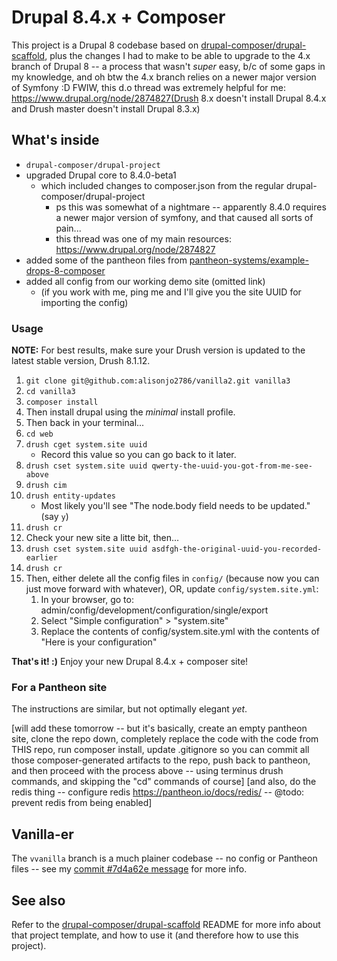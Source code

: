 # Drupal 8.4.x + Composer

This project is a Drupal 8 codebase based on [drupal-composer/drupal-scaffold](https://github.com/drupal-composer/drupal-scaffold), plus the changes I had to make to be able to upgrade to the 4.x branch of Drupal 8 -- a process that wasn't *super* easy, b/c of some gaps in my knowledge, and oh btw the 4.x branch relies on a newer major version of Symfony :D  FWIW, this d.o thread was extremely helpful for me: https://www.drupal.org/node/2874827(Drush 8.x doesn't install Drupal 8.4.x and Drush master doesn't install Drupal 8.3.x)

## What's inside

* `drupal-composer/drupal-project`
* upgraded Drupal core to 8.4.0-beta1
  * which included changes to composer.json from the regular drupal-composer/drupal-project
    * ps this was somewhat of a nightmare -- apparently 8.4.0 requires a newer major version of symfony, and that caused all sorts of pain...
    * this thread was one of my main resources: https://www.drupal.org/node/2874827
* added some of the pantheon files from [pantheon-systems/example-drops-8-composer](https://github.com/pantheon-systems/example-drops-8-composer)
* added all config from our working demo site (omitted link)
  * (if you work with me, ping me and I'll give you the site UUID for importing the config)

### Usage
**NOTE:** For best results, make sure your Drush version is updated to the latest stable version, Drush 8.1.12.

1. `git clone git@github.com:alisonjo2786/vanilla2.git vanilla3`
1. `cd vanilla3`
1. `composer install`
1. Then install drupal using the *minimal* install profile.
1. Then back in your terminal...
1. `cd web`
1. `drush cget system.site uuid`
    * Record this value so you can go back to it later.
1. `drush cset system.site uuid qwerty-the-uuid-you-got-from-me-see-above`
1. `drush cim`
1. `drush entity-updates`
    * Most likely you'll see "The node.body field needs to be updated." (say `y`)
1. `drush cr`
1. Check your new site a litte bit, then...
1. `drush cset system.site uuid asdfgh-the-original-uuid-you-recorded-earlier`
1. `drush cr`
1. Then, either delete all the config files in `config/` (because now you can just move forward with whatever), OR, update `config/system.site.yml`:
    1. In your browser, go to:<br />
    admin/config/development/configuration/single/export
    1. Select "Simple configuration" > "system.site"
    1. Replace the contents of config/system.site.yml with the contents of "Here is your configuration"

**That's it! :)**  Enjoy your new Drupal 8.4.x + composer site!

### For a Pantheon site
The instructions are similar, but not optimally elegant *yet*.

[will add these tomorrow -- but it's basically, create an empty pantheon site, clone the repo down, completely replace the code with the code from THIS repo, run composer install, update .gitignore so you can commit all those composer-generated artifacts to the repo, push back to pantheon, and then proceed with the process above -- using terminus drush commands, and skipping the "cd" commands of course]
[and also, do the redis thing -- configure redis https://pantheon.io/docs/redis/ -- @todo: prevent redis from being enabled]

## Vanilla-er

The `vvanilla` branch is a much plainer codebase -- no config or Pantheon files -- see my [commit #7d4a62e message](https://github.com/alisonjo2786/vanilla2/commit/7d4a62eae45696da1c370aabaa90115fb28748c7) for more info.

## See also

Refer to the [drupal-composer/drupal-scaffold](https://github.com/drupal-composer/drupal-scaffold) README for more info about that project template, and how to use it (and therefore how to use this project).
